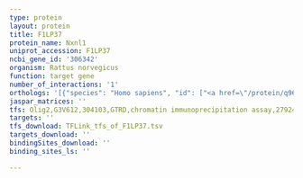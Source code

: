 ```yaml
---
type: protein
layout: protein
title: F1LP37
protein_name: Nxnl1
uniprot_accession: F1LP37
ncbi_gene_id: '306342'
organism: Rattus norvegicus
function: target gene
number_of_interactions: '1'
orthologs: '[{"species": "Homo sapiens", "id": ["<a href=\"/protein/q96cm4\">Q96CM4</a>"]}, {"species": "Danio rerio", "id": ["<a href=\"/protein/a5pmf7\">A5PMF7</a>"]}, {"species": "Mus musculus", "id": ["<a href=\"/protein/q8vc33\">Q8VC33</a>"]}]'
jaspar_matrices: ''
tfs: Olig2,G3V612,304103,GTRD,chromatin immunoprecipitation assay,27924024%5Buid%5D,No
targets: ''
tfs_download: TFLink_tfs_of_F1LP37.tsv
targets_download: ''
bindingSites_download: ''
binding_sites_ls: ''

---
```

